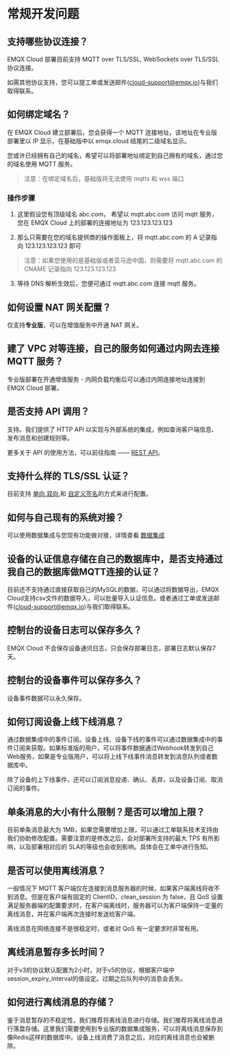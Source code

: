 # 常规开发问题


## 支持哪些协议连接？
EMQX Cloud 部署目前支持 MQTT over TLS/SSL, WebSockets over TLS/SSL 协议连接。

如需其他协议支持，您可以提工单或发送邮件(cloud-support@emqx.io)与我们取得联系。

## 如何绑定域名？

在 EMQX Cloud 建立部署后，您会获得一个 MQTT 连接地址，该地址在专业版部署里以 IP 显示，在基础版中以 emqx.cloud 结尾的二级域名显示。

您或许已经拥有自己的域名，希望可以将部署地址绑定到自己拥有的域名，通过您的域名使用 MQTT 服务。

> 注意：在绑定域名后，基础版将无法使用 mqtts 和 wss 端口

### 操作步骤
1. 这里假设您有顶级域名 abc.com， 希望以 mqtt.abc.com 访问 mqtt 服务，您在 EMQX Cloud 上的部署的连接地址为 123.123.123.123

2. 那么只需要在您的域名提供商的操作面板上，将 mqtt.abc.com 的 A 记录指向 123.123.123.123 即可

> 注意：如果您使用的是基础版或者亚马逊中国，则需要将 mqtt.abc.com 的 CNAME 记录指向 123.123.123.123

3. 等待 DNS 解析生效后，您便可通过 mqtt.abc.com 连接 mqtt 服务。

## 如何设置 NAT 网关配置？
仅支持**专业版**，可以在增值服务中开通 NAT 网关。

## 建了 VPC 对等连接，自己的服务如何通过内网去连接 MQTT 服务？
专业版部署在开通增值服务 - 内网负载均衡后可以通过内网连接地址连接到 EMQX Cloud 部署。

## 是否支持 API 调用？
支持。我们提供了 HTTP API 以实现与外部系统的集成，例如查询客户端信息、发布消息和创建规则等。

更多关于 API 的使用方法，可以前往指南 —— [REST API](../api/introduction.md)。

## 支持什么样的 TLS/SSL 认证？
目前支持 [单向](../deployments/tls_ssl.md),[双向](../deployments/tls_ssl.md),和 [自定义签名](../deployments/tls_ssl.md)的方式来进行配置。


## 如何与自己现有的系统对接？
可以使用数据集成与您现有功能做对接，详情查看 [数据集成](../rule_engine/introduction.md)

## 设备的认证信息存储在自己的数据库中，是否支持通过我自己的数据库做MQTT连接的认证？
目前还不支持通过直接获取自己的MySQL的数据，可以通过将数据导出，EMQX Cloud支持csv文件的数据导入，可以批量导入认证信息。或者通过工单或发送邮件(cloud-support@emqx.io)与我们取得联系。


## 控制台的设备日志可以保存多久？
EMQX Cloud 不会保存设备通讯日志，只会保存部署日志，部署日志默认保存7天。


## 控制台的设备事件可以保存多久？
设备事件数据可以永久保存。

## 如何订阅设备上线下线消息？
通过数据集成中的事件订阅。设备上线、设备下线的事件可以通过数据集成中的事件订阅来获取。如果标准版的用户，可以将事件数据通过Webhook转发到自己Web服务，如果是专业版用户，可以将上线下线事件消息转发到消息队列或者数据库中。

除了设备的上下线事件，还可以订阅消息投递、确认、丢弃，以及设备订阅、取消订阅的事件。

## 单条消息的大小有什么限制？是否可以增加上限？
目前单条消息最大为 1MB，如果您需要增加上限，可以通过工单联系技术支持由我们协助修改配置。需要注意的是修改之后，会对部署所支持的最大 TPS 有所影响，以及部署相对应的 SLA的等级也会收到影响。具体会在工单中进行告知。

## 是否可以使用离线消息？
一般情况下 MQTT 客户端仅在连接到消息服务器的时候，如果客户端离线将收不到消息。但是在客户端有固定的 ClientID，clean_session 为 false，且 QoS 设置满足服务器端的配置要求时，在客户端离线时，服务器可以为客户端保持一定量的离线消息，并在客户端再次连接时发送给客户端。

离线消息在网络连接不是很稳定时，或者对 QoS 有一定要求时非常有用。

## 离线消息暂存多长时间？
对于v3的协议默认配置为2小时，对于v5的协议，根据客户端中 session_expiry_interval的值设定。过期之后队列中的消息会丢失。

## 如何进行离线消息的存储？
鉴于消息暂存的不稳定性，我们推荐将离线消息进行存储。我们推荐将离线消息进行落盘存储。这里我们需要使用到专业版的数据集成服务，可以将离线消息保存到像Redis这样的数据库中。设备上线消费了消息之后，对应的离线消息也会被删除。